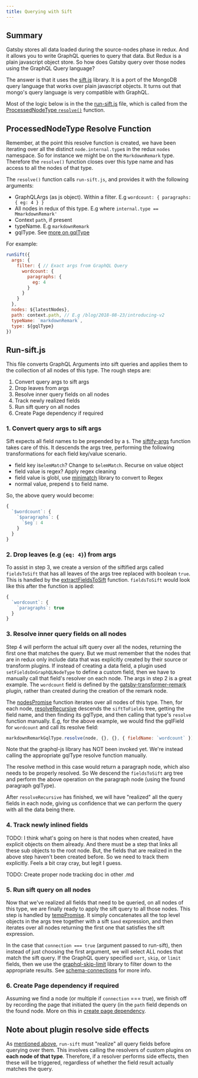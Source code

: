 ```yaml
---
title: Querying with Sift
---
```


## Summary

Gatsby stores all data loaded during the source-nodes phase in redux. And it allows you to write GraphQL queries to query that data. But Redux is a plain javascript object store. So how does Gatsby query over those nodes using the GraphQL Query language?

The answer is that it uses the [sift.js](https://github.com/crcn/sift.js/tree/master) library. It is a port of the MongoDB query language that works over plain javascript objects. It turns out that mongo's query language is very compatible with GraphQL.

Most of the logic below is in the the [run-sift.js](https://github.com/gatsbyjs/gatsby/blob/master/packages/gatsby/src/schema/run-sift.js) file, which is called from the [ProcessedNodeType `resolve()`](https://github.com/gatsbyjs/gatsby/blob/master/packages/gatsby/src/schema/build-node-types.js#L191) function.

## ProcessedNodeType Resolve Function

Remember, at the point this resolve function is created, we have been iterating over all the distinct `node.internal.type`s in the redux `nodes` namespace. So for instance we might be on the `MarkdownRemark` type. Therefore the `resolve()` function closes over this type name and has access to all the nodes of that type.

The `resolve()` function calls `run-sift.js`, and provides it with the following arguments:

- GraphQLArgs (as js object). Within a filter. E.g `wordcount: { paragraphs: { eg: 4 } }`
- All nodes in redux of this type. E.g where `internal.type == MmarkdownRemark'`
- Context `path`, if present
- typeName. E.g `markdownRemark`
- gqlType. See [more on gqlType](/docs/schema-gql-type)

For example:

```javascript
runSift({
  args: {
    filter: { // Exact args from GraphQL Query
      wordcount: {
        paragraphs: {
          eg: 4
        }
      }
    }
  },
  nodes: ${latestNodes},
  path: context.path, // E.g /blog/2018-08-23/introducing-v2
  typeName: `markdownRemark`,
  type: ${gqlType}
})
```

## Run-sift.js

This file converts GraphQL Arguments into sift queries and applies them to the collection of all nodes of this type. The rough steps are:

1.  Convert query args to sift args
1.  Drop leaves from args
1.  Resolve inner query fields on all nodes
1.  Track newly realized fields
1.  Run sift query on all nodes
1.  Create Page dependency if required

### 1. Convert query args to sift args

Sift expects all field names to be prepended by a `$`. The [siftify-args](https://github.com/gatsbyjs/gatsby/blob/master/packages/gatsby/src/schema/run-sift.js#L58) function takes care of this. It descends the args tree, performing the following transformations for each field key/value scenario.

- field key is`elemMatch`? Change to `$elemMatch`. Recurse on value object
- field value is regex? Apply regex cleaning
- field value is globl, use [minimatch](https://www.npmjs.com/package/minimatch) library to convert to Regex
- normal value, prepend `$` to field name.

So, the above query would become:

```javascript
{
  `$wordcount`: {
    `$paragraphs`: {
      `$eg`: 4
    }
  }
}
```

### 2. Drop leaves (e.g `{eq: 4}`) from args

To assist in step 3, we create a version of the siftified args called `fieldsToSift` that has all leaves of the args tree replaced with boolean `true`. This is handled by the [extractFieldsToSift](https://github.com/gatsbyjs/gatsby/blob/master/packages/gatsby/src/schema/run-sift.js#L84) function. `fieldsToSift` would look like this after the function is applied:

```javascript
{
  `wordcount`: {
    `paragraphs`: true
  }
}
```

### 3. Resolve inner query fields on all nodes

Step 4 will perform the actual sift query over all the nodes, returning the first one that matches the query. But we must remember that the nodes that are in redux only include data that was explicitly created by their source or transform plugins. If instead of creating a data field, a plugin used `setFieldsOnGraphQLNodeType` to define a custom field, then we have to manually call that field's resolver on each node. The args in step 2 is a great example. The `wordcount` field is defined by the [gatsby-transformer-remark](https://github.com/gatsbyjs/gatsby/blob/master/packages/gatsby-transformer-remark/src/extend-node-type.js#L416) plugin, rather than created during the creation of the remark node.

The [nodesPromise](https://github.com/gatsbyjs/gatsby/blob/master/packages/gatsby/src/schema/run-sift.js#L168) function iterates over all nodes of this type. Then, for each node, [resolveRecursive](https://github.com/gatsbyjs/gatsby/blob/master/packages/gatsby/src/schema/run-sift.js#L112) descends the `siftToFields` tree, getting the field name, and then finding its gqlType, and then calling that type's `resolve` function manually. E.g, for the above example, we would find the gqlField for `wordcount` and call its resolve field:

```javascript
markdownRemarkGqlType.resolve(node, {}, {}, { fieldName: `wordcount` })
```

Note that the graphql-js library has NOT been invoked yet. We're instead calling the appropriate gqlType resolve function manually.

The resolve method in this case would return a paragraph node, which also needs to be properly resolved. So We descend the `fieldsToSift` arg tree and perform the above operation on the paragraph node (using the found paragraph gqlType).

After `resolveRecursive` has finished, we will have "realized" all the query fields in each node, giving us confidence that we can perform the query with all the data being there.

### 4. Track newly inlined fields

TODO: I think what's going on here is that nodes when created, have explicit objects on them already. And there must be a step that links all these sub objects to the root node. But, the fields that are realized in the above step haven't been created before. So we need to track them explicitly. Feels a bit cray cray, but legit I guess.

TODO: Create proper node tracking doc in other .md

### 5. Run sift query on all nodes

Now that we've realized all fields that need to be queried, on all nodes of this type, we are finally ready to apply the sift query to all those nodes. This step is handled by [tempPromise](https://github.com/gatsbyjs/gatsby/blob/master/packages/gatsby/src/schema/run-sift.js#L214). It simply concatenates all the top level objects in the args tree together with a sift `$and` expression, and then iterates over all nodes returning the first one that satisfies the sift expression.

In the case that `connection === true` (argument passed to run-sift), then instead of just choosing the first argument, we will select ALL nodes that match the sift query. If the GraphQL query specified `sort`, `skip`, or `limit` fields, then we use the [graphql-skip-limit](TODO) library to filter down to the appropriate results. See [schema-connections](TODO) for more info.

### 6. Create Page dependency if required

Assuming we find a node (or multiple if `connection` === true), we finish off by recording the page that initiated the query (in the `path` field depends on the found node. More on this in [create page dependency](TODO).

## Note about plugin resolve side effects

As [mentioned above](#3-resolve-inner-query-fields-on-all-nodes), `run-sift` must "realize" all query fields before querying over them. This involves calling the resolvers of custom plugins on **each node of that type**. Therefore, if a resolver performs side effects, then these will be triggered, regardless of whether the field result actually matches the query.
